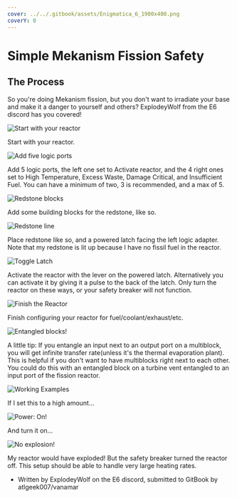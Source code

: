 ```yaml
---
cover: ../../.gitbook/assets/Enigmatica_6_1900x400.png
coverY: 0
---
```


# Simple Mekanism Fission Safety

## The Process

So you're doing Mekanism fission, but you don't want to irradiate your base and make it a danger to yourself and others?  ExplodeyWolf from the E6 discord has you covered!

![Start with your reactor](https://i.imgur.com/1RQ9wtw.png)

Start with your reactor.

![Add five logic ports](https://i.imgur.com/IC2D5mX.png)

Add 5 logic ports, the left one set to Activate reactor, and the 4 right ones set to High Temperature, Excess Waste, Damage Critical, and Insufficient Fuel. You can have a minimum of two, 3 is recommended, and a max of 5.

![Redstone blocks](https://i.imgur.com/VrjnT7J.png)

Add some building blocks for the redstone, like so.

![Redstone line](https://i.imgur.com/dkEjAkD.png)

Place redstone like so, and a powered latch facing the left logic adapter. Note that my redstone is lit up because I have no fissil fuel in the reactor.

![Toggle Latch](https://i.imgur.com/YuZU57s.png)

Activate the reactor with the lever on the powered latch. Alternatively you can activate it by giving it a pulse to the back of the latch. Only turn the reactor on these ways, or your safety breaker will not function.

![Finish the Reactor](https://i.imgur.com/UCk5SnL.png)

Finish configuring your reactor for fuel/coolant/exhaust/etc.

![Entangled blocks!](https://i.imgur.com/yNxndBU.png)

A little tip: If you entangle an input next to an output port on a multiblock, you will get infinite transfer rate(unless it's the thermal evaporation plant). This is helpful if you don't want to have multiblocks right next to each other. You could do this with an entangled block on a turbine vent entangled to an input port of the fission reactor.

![Working Examples](https://i.imgur.com/H408Nxs.png)

If I set this to a high amount...

![Power: On!](https://i.imgur.com/BuGAzMQ.png)

And turn it on...

![No explosion!](https://i.imgur.com/FhlDdT2.png)

My reactor would have exploded! But the safety breaker turned the reactor off. This setup should be able to handle very large heating rates.

- Written by ExplodeyWolf on the E6 discord, submitted to GitBook by atlgeek007/vanamar